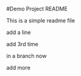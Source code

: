 #Demo Project README

This is a simple readme file

add a line

add 3rd time

in a branch now

add more
